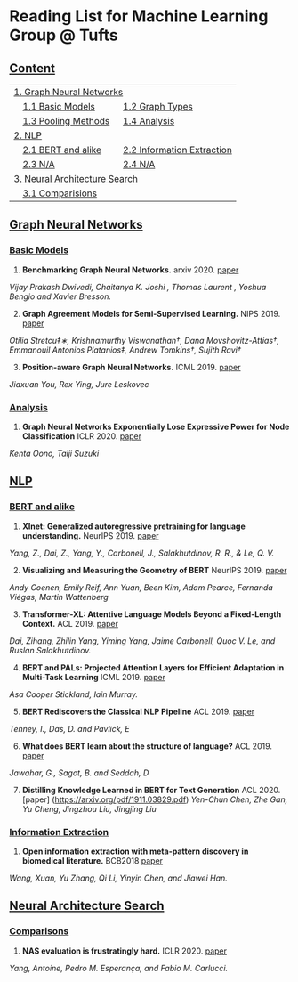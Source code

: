 # Reading List for Machine Learning Group @ Tufts



## [Content](#content)

<table>

<tr><td colspan="2"><a href="#Graph Neural Networks">1. Graph Neural Networks</a></td></tr>
<tr>
    <td>&emsp;<a href="#basic-models">1.1 Basic Models</a></td>
    <td>&ensp;<a href="#graph-types">1.2 Graph Types</a></td>
</tr>
<tr>
    <td>&emsp;<a href="#pooling-methods">1.3 Pooling Methods</a></td>
    <td>&ensp;<a href="#analysis">1.4 Analysis</a></td>
</tr>

<tr><td colspan="2"><a href="#NLP">2. NLP</a></td></tr> 
<tr>
    <td>&emsp;<a href="#N1">2.1 BERT and alike</a></td>
    <td>&ensp;<a href="#N2">2.2 Information Extraction </td>
</tr> 
<tr>
    <td>&emsp;<a href="#N3">2.3 N/A</td>
    <td>&ensp;<a href="#N4">2.4 N/A</td>
</tr>
<tr><td colspan="2"><a href="#Neural Architecture Search">3. Neural Architecture Search</a></td></tr> 
<tr>
    <td>&emsp;<a href="#Comparisons">3.1 Comparisions </a></td>
</tr> 
</table>

## [Graph Neural Networks](#content)
### [Basic Models](#content)
1. **Benchmarking Graph Neural Networks.** arxiv 2020. [paper](https://arxiv.org/pdf/2003.00982.pdf)

*Vijay Prakash Dwivedi, Chaitanya K. Joshi , Thomas Laurent , Yoshua Bengio and Xavier Bresson.* 

2. **Graph Agreement Models for Semi-Supervised Learning.** NIPS 2019. [paper](https://papers.nips.cc/paper/9076-graph-agreement-models-for-semi-supervised-learning.pdf)

*Otilia Stretcu‡∗, Krishnamurthy Viswanathan†, Dana Movshovitz-Attias†, Emmanouil Antonios Platanios‡, Andrew Tomkins†, Sujith Ravi†*

3. **Position-aware Graph Neural Networks.** ICML 2019. [paper](https://arxiv.org/pdf/1906.04817.pdf)

*Jiaxuan You, Rex Ying, Jure Leskovec*

### [Analysis](#content)
1. **Graph Neural Networks Exponentially Lose Expressive Power for Node Classification** ICLR 2020. [paper](https://openreview.net/pdf?id=S1ldO2EFPr)

*Kenta Oono, Taiji Suzuki*


## [NLP](#content)
### [BERT and alike](#content)
1. **Xlnet: Generalized autoregressive pretraining for language understanding.** NeurIPS 2019. [paper](https://arxiv.org/pdf/1906.08237.pdf)

*Yang, Z., Dai, Z., Yang, Y., Carbonell, J., Salakhutdinov, R. R., & Le, Q. V.*

2. **Visualizing and Measuring the Geometry of BERT** NeurIPS 2019. [paper](https://papers.nips.cc/paper/9065-visualizing-and-measuring-the-geometry-of-bert.pdf)

*Andy Coenen, Emily Reif, Ann Yuan, Been Kim, Adam Pearce, Fernanda Viégas, Martin Wattenberg*

3. **Transformer-XL: Attentive Language Models Beyond a Fixed-Length Context.** ACL 2019. [paper](https://www.aclweb.org/anthology/P19-1285.pdf)

*Dai, Zihang, Zhilin Yang, Yiming Yang, Jaime Carbonell, Quoc V. Le, and Ruslan Salakhutdinov.*

4. **BERT and PALs: Projected Attention Layers for Efficient Adaptation in Multi-Task Learning** ICML 2019. [paper](https://arxiv.org/abs/1902.02671)

*Asa Cooper Stickland, Iain Murray.*

5. **BERT Rediscovers the Classical NLP Pipeline** ACL 2019. [paper](https://arxiv.org/pdf/1905.05950.pdf)

*Tenney, I., Das, D. and Pavlick, E*

6. **What does BERT learn about the structure of language?** ACL 2019. [paper](https://www.aclweb.org/anthology/P19-1356.pdf)

*Jawahar, G., Sagot, B. and Seddah, D*

7. **Distilling Knowledge Learned in BERT for Text Generation** ACL 2020. [paper] (https://arxiv.org/pdf/1911.03829.pdf)
*Yen-Chun Chen, Zhe Gan, Yu Cheng, Jingzhou Liu, Jingjing Liu*

### [Information Extraction](#content)
1. **Open information extraction with meta-pattern discovery in biomedical literature.** BCB2018 [paper](http://hanj.cs.illinois.edu/pdf/bcb18_xwang.pdf) 

*Wang, Xuan, Yu Zhang, Qi Li, Yinyin Chen, and Jiawei Han.*

## [Neural Architecture Search](#content)
### [Comparisons](#content)
1. **NAS evaluation is frustratingly hard.** ICLR 2020. [paper](https://openreview.net/pdf?id=HygrdpVKvr)

 *Yang, Antoine, Pedro M. Esperança, and Fabio M. Carlucci.*
